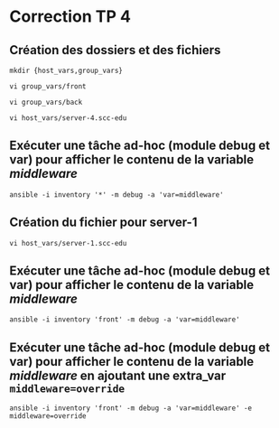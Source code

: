# Correction TP 4


## Création des dossiers et des fichiers

```Shell
mkdir {host_vars,group_vars}

vi group_vars/front

vi group_vars/back

vi host_vars/server-4.scc-edu
```

## Exécuter une tâche ad-hoc (module debug et var) pour afficher le contenu de la variable *middleware*

```Shell
ansible -i inventory '*' -m debug -a 'var=middleware'
```

## Création du fichier pour server-1

```Shell
vi host_vars/server-1.scc-edu
```

## Exécuter une tâche ad-hoc (module debug et var) pour afficher le contenu de la variable *middleware*

```Shell
ansible -i inventory 'front' -m debug -a 'var=middleware'
```

## Exécuter une tâche ad-hoc (module debug et var) pour afficher le contenu de la variable *middleware* en ajoutant une **extra_var** `middleware=override`
```Shell
ansible -i inventory 'front' -m debug -a 'var=middleware' -e middleware=override
```









